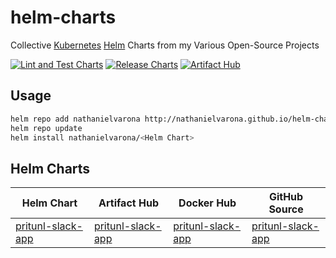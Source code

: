 # helm-charts
Collective [Kubernetes](https://kubernetes.io/) [Helm](https://helm.sh/) Charts from my Various Open-Source Projects

[![Lint and Test Charts](https://github.com/nathanielvarona/helm-charts/actions/workflows/ci.yml/badge.svg)](https://github.com/nathanielvarona/helm-charts/actions/workflows/ci.yml)
[![Release Charts](https://github.com/nathanielvarona/helm-charts/actions/workflows/release.yml/badge.svg)](https://github.com/nathanielvarona/helm-charts/actions/workflows/release.yml)
[![Artifact Hub](https://img.shields.io/endpoint?url=https://artifacthub.io/badge/repository/nathanielvarona)](https://artifacthub.io/packages/search?user=nathanielvarona)

## Usage

```bash
helm repo add nathanielvarona http://nathanielvarona.github.io/helm-charts/
helm repo update
helm install nathanielvarona/<Helm Chart>
```

## Helm Charts

Helm Chart | Artifact Hub | Docker Hub | GitHub Source
---------|----------|----------|----------
 [pritunl-slack-app](https://github.com/nathanielvarona/helm-charts/tree/main/charts/pritunl-slack-app) | [pritunl-slack-app](https://artifacthub.io/packages/helm/pritunl-slack-app/pritunl-slack-app) | [pritunl-slack-app](https://hub.docker.com/r/nathanielvarona/pritunl-slack-app) | [pritunl-slack-app](https://github.com/nathanielvarona/pritunl-slack-app)
